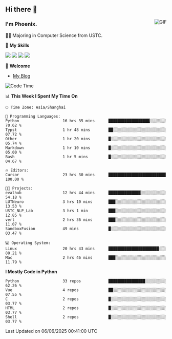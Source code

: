 ## Hi there 👋
<img align="right" alt="GIF" src="https://raw.githubusercontent.com/JoeyBling/JoeyBling/master/pic/pusheencode.gif" />

### I'm Phoenix.

👨‍🎓 Majoring in Computer Science from USTC.

🌟 **My Skills**

![](https://img.shields.io/badge/-Python-3e74a2?style=flat-square&logo=Python&logoColor=fff)
![](https://img.shields.io/badge/-C++-9f62a5?style=flat&logo=cplusplus&logoColor=white)
![](https://img.shields.io/badge/-Linux-185886?style=flat-square&logo=Linux&logoColor=fff)
![](https://img.shields.io/badge/-Rust-ff4136?style=flat-square&logo=Rust&logoColor=fff)

💬 **Welcome**

- [My Blog](https://ysy-phoenix.github.io/)

<!--START_SECTION:waka-->
![Code Time](http://img.shields.io/badge/Code%20Time-1%2C584%20hrs%2031%20mins-blue)

📊 **This Week I Spent My Time On** 

```text
🕑︎ Time Zone: Asia/Shanghai

💬 Programming Languages: 
Python                   16 hrs 35 mins      ██████████████████░░░░░░░   70.62 % 
Typst                    1 hr 48 mins        ██░░░░░░░░░░░░░░░░░░░░░░░   07.72 % 
Other                    1 hr 20 mins        █░░░░░░░░░░░░░░░░░░░░░░░░   05.74 % 
Markdown                 1 hr 10 mins        █░░░░░░░░░░░░░░░░░░░░░░░░   05.00 % 
Bash                     1 hr 5 mins         █░░░░░░░░░░░░░░░░░░░░░░░░   04.67 % 

🔥 Editors: 
Cursor                   23 hrs 30 mins      █████████████████████████   100.00 % 

🐱‍💻 Projects: 
evalhub                  12 hrs 44 mins      ██████████████░░░░░░░░░░░   54.18 % 
LUTNeuro                 3 hrs 10 mins       ███░░░░░░░░░░░░░░░░░░░░░░   13.53 % 
USTC_NLP_Lab             3 hrs 1 min         ███░░░░░░░░░░░░░░░░░░░░░░   12.85 % 
verl                     2 hrs 36 mins       ███░░░░░░░░░░░░░░░░░░░░░░   11.07 % 
SandboxFusion            49 mins             █░░░░░░░░░░░░░░░░░░░░░░░░   03.47 % 

💻 Operating System: 
Linux                    20 hrs 43 mins      ██████████████████████░░░   88.21 % 
Mac                      2 hrs 46 mins       ███░░░░░░░░░░░░░░░░░░░░░░   11.79 % 
```

**I Mostly Code in Python** 

```text
Python                   33 repos            ████████████████░░░░░░░░░   62.26 % 
Vue                      4 repos             ██░░░░░░░░░░░░░░░░░░░░░░░   07.55 % 
C                        2 repos             █░░░░░░░░░░░░░░░░░░░░░░░░   03.77 % 
HTML                     2 repos             █░░░░░░░░░░░░░░░░░░░░░░░░   03.77 % 
Shell                    2 repos             █░░░░░░░░░░░░░░░░░░░░░░░░   03.77 % 
```




 Last Updated on 06/06/2025 00:41:00 UTC
<!--END_SECTION:waka-->

<!--
**ysy-phoenix/ysy-phoenix** is a ✨ _special_ ✨ repository because its `README.md` (this file) appears on your GitHub profile.

Here are some ideas to get you started:

- 🔭 I’m currently working on ...
- 🌱 I’m currently learning ...
- 👯 I’m looking to collaborate on ...
- 🤔 I’m looking for help with ...
- 💬 Ask me about ...
- 📫 How to reach me: ...
- 😄 Pronouns: ...
- ⚡ Fun fact: ...
-->
